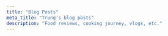 ```yaml
---
title: "Blog Posts"
meta_title: "Trung's blog posts"
description: "Food reviews, cooking journey, vlogs, etc."
---
```


